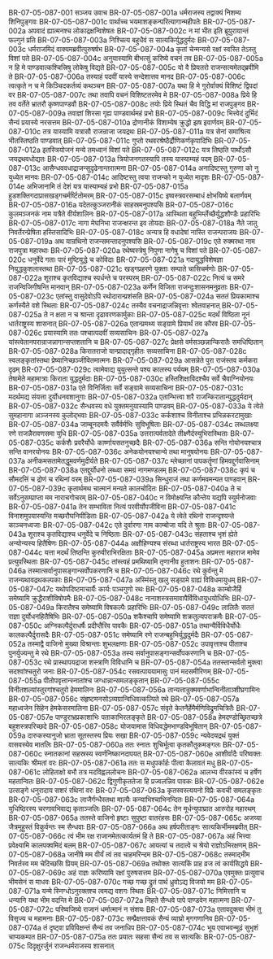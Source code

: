 BR-07-05-087-001	सञ्जय उवाच
BR-07-05-087-001a	धर्मराजस्य तद्वाक्यं निशम्य शिनिपुङ्गवः
BR-07-05-087-001c	पार्थाच्च भयमाशङ्कन्परित्यागान्महीपतेः
BR-07-05-087-002a	अपवादं ह्यात्मनश्च लोकाद्रक्षन्विशेषतः
BR-07-05-087-002c	न मां भीत इति ब्रूयुरायान्तं फल्गुनं प्रति
BR-07-05-087-003a	निश्चित्य बहुधैवं स सात्यकिर्युद्धदुर्मदः
BR-07-05-087-003c	धर्मराजमिदं वाक्यमब्रवीत्पुरुषर्षभ
BR-07-05-087-004a	कृतां चेन्मन्यसे रक्षां स्वस्ति तेऽस्तु विशां पते
BR-07-05-087-004c	अनुयास्यामि बीभत्सुं करिष्ये वचनं तव
BR-07-05-087-005a	न हि मे पाण्डवात्कश्चित्त्रिषु लोकेषु विद्यते
BR-07-05-087-005c	यो वै प्रियतरो राजन्सत्यमेतद्ब्रवीमि ते
BR-07-05-087-006a	तस्याहं पदवीं यास्ये सन्देशात्तव मानद
BR-07-05-087-006c	त्वत्कृते न च मे किञ्चिदकर्तव्यं कथञ्चन
BR-07-05-087-007a	यथा हि मे गुरोर्वाक्यं विशिष्टं द्विपदां वर
BR-07-05-087-007c	तथा तवापि वचनं विशिष्टतरमेव मे
BR-07-05-087-008a	प्रिये हि तव वर्तेते भ्रातरौ कृष्णपाण्डवौ
BR-07-05-087-008c	तयोः प्रिये स्थितं चैव विद्धि मां राजपुङ्गव
BR-07-05-087-009a	तवाज्ञां शिरसा गृह्य पाण्डवार्थमहं प्रभो
BR-07-05-087-009c	भित्त्वेदं दुर्भिदं सैन्यं प्रयास्ये नरसत्तम
BR-07-05-087-010a	द्रोणानीकं विशाम्येष क्रुद्धो झष इवार्णवम्
BR-07-05-087-010c	तत्र यास्यामि यत्रासौ राजन्राजा जयद्रथः
BR-07-05-087-011a	यत्र सेनां समाश्रित्य भीतस्तिष्ठति पाण्डवात्
BR-07-05-087-011c	गुप्तो रथवरश्रेष्ठैर्द्रौणिकर्णकृपादिभिः
BR-07-05-087-012a	इतस्त्रियोजनं मन्ये तमध्वानं विशां पते
BR-07-05-087-012c	यत्र तिष्ठति पार्थोऽसौ जयद्रथवधोद्यतः
BR-07-05-087-013a	त्रियोजनगतस्यापि तस्य यास्याम्यहं पदम्
BR-07-05-087-013c	आसैन्धववधाद्राजन्सुदृढेनान्तरात्मना
BR-07-05-087-014a	अनादिष्टस्तु गुरुणा को नु युध्येत मानवः
BR-07-05-087-014c	आदिष्टस्तु त्वया राजन्को न युध्येत मादृशः
BR-07-05-087-014e	अभिजानामि तं देशं यत्र यास्याम्यहं प्रभो
BR-07-05-087-015a	हुडशक्तिगदाप्रासखड्गचर्मर्ष्टितोमरम्
BR-07-05-087-015c	इष्वस्त्रवरसम्बाधं क्षोभयिष्ये बलार्णवम्
BR-07-05-087-016a	यदेतत्कुञ्जरानीकं साहस्रमनुपश्यसि
BR-07-05-087-016c	कुलमञ्जनकं नाम यत्रैते वीर्यशालिनः
BR-07-05-087-017a	आस्थिता बहुभिर्म्लेच्छैर्युद्धशौण्डैः प्रहारिभिः
BR-07-05-087-017c	नागा मेघनिभा राजन्क्षरन्त इव तोयदाः
BR-07-05-087-018a	नैते जातु निवर्तेरन्प्रेषिता हस्तिसादिभिः
BR-07-05-087-018c	अन्यत्र हि वधादेषां नास्ति राजन्पराजयः
BR-07-05-087-019a	अथ यान्रथिनो राजन्समन्तादनुपश्यसि
BR-07-05-087-019c	एते रुक्मरथा नाम राजपुत्रा महारथाः
BR-07-05-087-020a	रथेष्वस्त्रेषु निपुणा नागेषु च विशां पते
BR-07-05-087-020c	धनुर्वेदे गताः पारं मुष्टियुद्धे च कोविदाः
BR-07-05-087-021a	गदायुद्धविशेषज्ञा नियुद्धकुशलास्तथा
BR-07-05-087-021c	खड्गप्रहरणे युक्ताः सम्पाते चासिचर्मणोः
BR-07-05-087-022a	शूराश्च कृतविद्याश्च स्पर्धन्ते च परस्परम्
BR-07-05-087-022c	नित्यं च समरे राजन्विजिगीषन्ति मानवान्
BR-07-05-087-023a	कर्णेन विजिता राजन्दुःशासनमनुव्रताः
BR-07-05-087-023c	एतांस्तु वासुदेवोऽपि रथोदारान्प्रशंसति
BR-07-05-087-024a	सततं प्रियकामाश्च कर्णस्यैते वशे स्थिताः
BR-07-05-087-024c	तस्यैव वचनाद्राजन्निवृत्ताः श्वेतवाहनात्
BR-07-05-087-025a	ते न क्षता न च श्रान्ता दृढावरणकार्मुकाः
BR-07-05-087-025c	मदर्थं विष्ठिता नूनं धार्तराष्ट्रस्य शासनात्
BR-07-05-087-026a	एतान्प्रमथ्य सङ्ग्रामे प्रियार्थं तव कौरव
BR-07-05-087-026c	प्रयास्यामि ततः पश्चात्पदवीं सव्यसाचिनः
BR-07-05-087-027a	यांस्त्वेतानपरान्राजन्नागान्सप्तशतानि च
BR-07-05-087-027c	प्रेक्षसे वर्मसञ्छन्नान्किरातैः समधिष्ठितान्
BR-07-05-087-028a	किरातराजो यान्प्रादाद्गृहीतः सव्यसाचिना
BR-07-05-087-028c	स्वलङ्कृतांस्तथा प्रेष्यानिच्छञ्जीवितमात्मनः
BR-07-05-087-029a	आसन्नेते पुरा राजंस्तव कर्मकरा दृढम्
BR-07-05-087-029c	त्वामेवाद्य युयुत्सन्ते पश्य कालस्य पर्ययम्
BR-07-05-087-030a	तेषामेते महामात्राः किराता युद्धदुर्मदाः
BR-07-05-087-030c	हस्तिशिक्षाविदश्चैव सर्वे चैवाग्नियोनयः
BR-07-05-087-031a	एते विनिर्जिताः सर्वे सङ्ग्रामे सव्यसाचिना
BR-07-05-087-031c	मदर्थमद्य संयत्ता दुर्योधनवशानुगाः
BR-07-05-087-032a	एतान्भित्त्वा शरै राजन्किरातान्युद्धदुर्मदान्
BR-07-05-087-032c	सैन्धवस्य वधे युक्तमनुयास्यामि पाण्डवम्
BR-07-05-087-033a	ये त्वेते सुमहानागा अञ्जनस्य कुलोद्भवाः
BR-07-05-087-033c	कर्कशाश्च विनीताश्च प्रभिन्नकरटामुखाः
BR-07-05-087-034a	जाम्बूनदमयैः सर्वैर्वर्मभिः सुविभूषिताः
BR-07-05-087-034c	लब्धलक्ष्या रणे राजन्नैरावणसमा युधि
BR-07-05-087-035a	उत्तरात्पर्वतादेते तीक्ष्णैर्दस्युभिरास्थिताः
BR-07-05-087-035c	कर्कशैः प्रवरैर्योधैः कार्ष्णायसतनुच्छदैः
BR-07-05-087-036a	सन्ति गोयोनयश्चात्र सन्ति वानरयोनयः
BR-07-05-087-036c	अनेकयोनयश्चान्ये तथा मानुषयोनयः
BR-07-05-087-037a	अनीकमसतामेतद्धूमवर्णमुदीर्यते
BR-07-05-087-037c	म्लेच्छानां पापकर्तॄणां हिमवद्दुर्गवासिनाम्
BR-07-05-087-038a	एतद्दुर्योधनो लब्ध्वा समग्रं नागमण्डलम्
BR-07-05-087-038c	कृपं च सौमदत्तिं च द्रोणं च रथिनां वरम्
BR-07-05-087-039a	सिन्धुराजं तथा कर्णमवमन्यत पाण्डवान्
BR-07-05-087-039c	कृतार्थमथ चात्मानं मन्यते कालचोदितः
BR-07-05-087-040a	ते च सर्वेऽनुसम्प्राप्ता मम नाराचगोचरम्
BR-07-05-087-040c	न विमोक्ष्यन्ति कौन्तेय यद्यपि स्युर्मनोजवाः
BR-07-05-087-041a	तेन सम्भाविता नित्यं परवीर्योपजीविना
BR-07-05-087-041c	विनाशमुपयास्यन्ति मच्छरौघनिपीडिताः
BR-07-05-087-042a	ये त्वेते रथिनो राजन्दृश्यन्ते काञ्चनध्वजाः
BR-07-05-087-042c	एते दुर्वारणा नाम काम्बोजा यदि ते श्रुताः
BR-07-05-087-043a	शूराश्च कृतविद्याश्च धनुर्वेदे च निष्ठिताः
BR-07-05-087-043c	संहताश्च भृशं ह्येते अन्योन्यस्य हितैषिणः
BR-07-05-087-044a	अक्षौहिण्यश्च संरब्धा धार्तराष्ट्रस्य भारत
BR-07-05-087-044c	यत्ता मदर्थं तिष्ठन्ति कुरुवीराभिरक्षिताः
BR-07-05-087-045a	अप्रमत्ता महाराज मामेव प्रत्युपस्थिताः
BR-07-05-087-045c	तांस्त्वहं प्रमथिष्यामि तृणानीव हुताशनः
BR-07-05-087-046a	तस्मात्सर्वानुपासङ्गान्सर्वोपकरणानि च
BR-07-05-087-046c	रथे कुर्वन्तु मे राजन्यथावद्रथकल्पकाः
BR-07-05-087-047a	अस्मिंस्तु खलु सङ्ग्रामे ग्राह्यं विविधमायुधम्
BR-07-05-087-047c	यथोपदिष्टमाचार्यैः कार्यः पञ्चगुणो रथः
BR-07-05-087-048a	काम्बोजैर्हि समेष्यामि क्रुद्धैराशीविषोपमैः
BR-07-05-087-048c	नानाशस्त्रसमावापैर्विविधायुधयोधिभिः
BR-07-05-087-049a	किरातैश्च समेष्यामि विषकल्पैः प्रहारिभिः
BR-07-05-087-049c	लालितैः सततं राज्ञा दुर्योधनहितैषिभिः
BR-07-05-087-050a	शकैश्चापि समेष्यामि शक्रतुल्यपराक्रमैः
BR-07-05-087-050c	अग्निकल्पैर्दुराधर्षैः प्रदीप्तैरिव पावकैः
BR-07-05-087-051a	तथान्यैर्विविधैर्योधैः कालकल्पैर्दुरासदैः
BR-07-05-087-051c	समेष्यामि रणे राजन्बहुभिर्युद्धदुर्मदैः
BR-07-05-087-052a	तस्माद्वै वाजिनो मुख्या विश्रान्ताः शुभलक्षणाः
BR-07-05-087-052c	उपावृत्ताश्च पीताश्च पुनर्युज्यन्तु मे रथे
BR-07-05-087-053a	तस्य सर्वानुपासङ्गान्सर्वोपकरणानि च
BR-07-05-087-053c	रथे प्रास्थापयद्राजा शस्त्राणि विविधानि च
BR-07-05-087-054a	ततस्तान्सर्वतो मुक्त्वा सदश्वांश्चतुरो जनाः
BR-07-05-087-054c	रसवत्पाययामासुः पानं मदसमीरिणम्
BR-07-05-087-055a	पीतोपवृत्तान्स्नातांश्च जग्धान्नान्समलङ्कृतान्
BR-07-05-087-055c	विनीतशल्यांस्तुरगांश्चतुरो हेममालिनः
BR-07-05-087-056a	तान्यत्तान्रुक्मवर्णाभान्विनीताञ्शीघ्रगामिनः
BR-07-05-087-056c	संहृष्टमनसोऽव्यग्रान्विधिवत्कल्पिते रथे
BR-07-05-087-057a	महाध्वजेन सिंहेन हेमकेसरमालिना
BR-07-05-087-057c	संवृते केतनैर्हेमैर्मणिविद्रुमचित्रितैः
BR-07-05-087-057e	पाण्डुराभ्रप्रकाशाभिः पताकाभिरलङ्कृते
BR-07-05-087-058a	हेमदण्डोच्छ्रितच्छत्रे बहुशस्त्रपरिच्छदे
BR-07-05-087-058c	योजयामास विधिवद्धेमभाण्डविभूषितान्
BR-07-05-087-059a	दारुकस्यानुजो भ्राता सूतस्तस्य प्रियः सखा
BR-07-05-087-059c	न्यवेदयद्रथं युक्तं वासवस्येव मातलिः
BR-07-05-087-060a	ततः स्नातः शुचिर्भूत्वा कृतकौतुकमङ्गलः
BR-07-05-087-060c	स्नातकानां सहस्रस्य स्वर्णनिष्कानदापयत्
BR-07-05-087-060e	आशीर्वादैः परिष्वक्तः सात्यकिः श्रीमतां वरः
BR-07-05-087-061a	ततः स मधुपर्कार्हः पीत्वा कैलावतं मधु
BR-07-05-087-061c	लोहिताक्षो बभौ तत्र मदविह्वललोचनः
BR-07-05-087-062a	आलभ्य वीरकांस्यं च हर्षेण महतान्वितः
BR-07-05-087-062c	द्विगुणीकृततेजा हि प्रज्वलन्निव पावकः
BR-07-05-087-062e	उत्सङ्गे धनुरादाय सशरं रथिनां वरः
BR-07-05-087-063a	कृतस्वस्त्ययनो विप्रैः कवची समलङ्कृतः
BR-07-05-087-063c	लाजैर्गन्धैस्तथा माल्यैः कन्याभिश्चाभिनन्दितः
BR-07-05-087-064a	युधिष्ठिरस्य चरणावभिवाद्य कृताञ्जलिः
BR-07-05-087-064c	तेन मूर्धन्युपाघ्रात आरुरोह महारथम्
BR-07-05-087-065a	ततस्ते वाजिनो हृष्टाः सुपुष्टा वातरंहसः
BR-07-05-087-065c	अजय्या जैत्रमूहुस्तं विकुर्वन्तः स्म सैन्धवाः
BR-07-05-087-066a	अथ हर्षपरीताङ्गः सात्यकिर्भीममब्रवीत्
BR-07-05-087-066c	त्वं भीम रक्ष राजानमेतत्कार्यतमं हि ते
BR-07-05-087-067a	अहं भित्त्वा प्रवेक्ष्यामि कालपक्वमिदं बलम्
BR-07-05-087-067c	आयत्यां च तदात्वे च श्रेयो राज्ञोऽभिरक्षणम्
BR-07-05-087-068a	जानीषे मम वीर्यं त्वं तव चाहमरिन्दम
BR-07-05-087-068c	तस्माद्भीम निवर्तस्व मम चेदिच्छसि प्रियम्
BR-07-05-087-069a	तथोक्तः सात्यकिं प्राह व्रज त्वं कार्यसिद्धये
BR-07-05-087-069c	अहं राज्ञः करिष्यामि रक्षां पुरुषसत्तम
BR-07-05-087-070a	एवमुक्तः प्रत्युवाच भीमसेनं स माधवः
BR-07-05-087-070c	गच्छ गच्छ द्रुतं पार्थ ध्रुवोऽद्य विजयो मम
BR-07-05-087-071a	यन्मे स्निग्धोऽनुरक्तश्च त्वमद्य वशगः स्थितः
BR-07-05-087-071c	निमित्तानि च धन्यानि यथा भीम वदन्ति मे
BR-07-05-087-072a	निहते सैन्धवे पापे पाण्डवेन महात्मना
BR-07-05-087-072c	परिष्वजिष्ये राजानं धर्मात्मानं न संशयः
BR-07-05-087-073a	एतावदुक्त्वा भीमं तु विसृज्य च महामनाः
BR-07-05-087-073c	सम्प्रैक्षत्तावकं सैन्यं व्याघ्रो मृगगणानिव
BR-07-05-087-074a	तं दृष्ट्वा प्रविविक्षन्तं सैन्यं तव जनाधिप
BR-07-05-087-074c	भूय एवाभवन्मूढं सुभृशं चाप्यकम्पत
BR-07-05-087-075a	ततः प्रयातः सहसा सैन्यं तव स सात्यकिः
BR-07-05-087-075c	दिदृक्षुरर्जुनं राजन्धर्मराजस्य शासनात्
